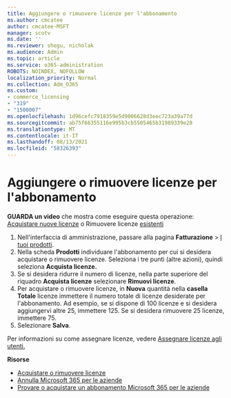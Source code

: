 ```yaml
---
title: Aggiungere o rimuovere licenze per l'abbonamento
ms.author: cmcatee
author: cmcatee-MSFT
manager: scotv
ms.date: ''
ms.reviewer: shegu, nicholak
ms.audience: Admin
ms.topic: article
ms.service: o365-administration
ROBOTS: NOINDEX, NOFOLLOW
localization_priority: Normal
ms.collection: Adm_O365
ms.custom:
- commerce_licensing
- "319"
- "1500007"
ms.openlocfilehash: 1d96cefc7918359e5d9006628d3eec723a39a77d
ms.sourcegitcommit: ab75f66355116e995b3cb5505465b31989339e28
ms.translationtype: MT
ms.contentlocale: it-IT
ms.lasthandoff: 08/13/2021
ms.locfileid: "58326393"
---
```

# <a name="add-or-remove-licenses-for-your-subscription"></a>Aggiungere o rimuovere licenze per l'abbonamento

**GUARDA un video** che mostra come eseguire questa operazione: [Acquistare nuove licenze](https://go.microsoft.com/fwlink/p/?linkid=2154857) o Rimuovere licenze [esistenti](https://go.microsoft.com/fwlink/p/?linkid=2154938)

1. Nell'interfaccia di amministrazione, passare alla pagina **Fatturazione** > [I tuoi prodotti](https://go.microsoft.com/fwlink/p/?linkid=842054).
2. Nella scheda **Prodotti** individuare l'abbonamento per cui si desidera acquistare o rimuovere licenze. Seleziona i tre punti (altre azioni), quindi seleziona **Acquista licenze.**
3. Se si desidera ridurre il numero di licenze, nella parte superiore del riquadro **Acquista licenze** selezionare **Rimuovi licenze**.
4. Per acquistare o rimuovere licenze, in **Nuova** quantità nella **casella Totale** licenze immettere il numero totale di licenze desiderate per l'abbonamento. Ad esempio, se si dispone di 100 licenze e si desidera aggiungervi altre 25, immettere 125. Se si desidera rimuovere 25 licenze, immettere 75.
5. Selezionare **Salva**.

Per informazioni su come assegnare licenze, vedere [Assegnare licenze agli utenti.](https://docs.microsoft.com/microsoft-365/admin/manage/assign-licenses-to-users)

**Risorse**
  
- [Acquistare o rimuovere licenze](https://docs.microsoft.com/microsoft-365/commerce/licenses/buy-licenses)
- [Annulla Microsoft 365 per le aziende](https://docs.microsoft.com/microsoft-365/commerce/subscriptions/cancel-your-subscription)
- [Provare o acquistare un abbonamento Microsoft 365 per le aziende](https://docs.microsoft.com/microsoft-365/commerce/try-or-buy-microsoft-365)
